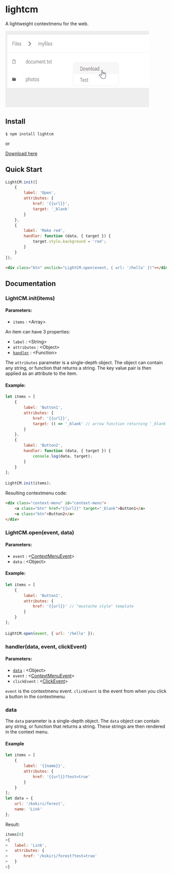 # lightcm
A lightweight contextmenu for the web.

![Screenshot](screenshots/screenshot.png)

## Install

```
$ npm install lightcm
```

or

[Download here](https://github.com/oskarbraten/lightcm/raw/master/dist.zip)

## Quick Start
```javascript
LightCM.init([
    {
        label: 'Open',
        attributes: {
            href: '{{url}}',
            target: '_blank'
        }
    },
    {
        label: 'Make red',
        handler: function (data, { target }) {
            target.style.background = 'red';
        }
    }
]);

```

```html
<div class="btn" onclick="LightCM.open(event, { url: '/hello' })"></div>
```

## Documentation


### LightCM.init(items)
#### Parameters:
 * `items` : \<Array\>

An item can have 3 properties:
 * `label` : \<String\>
 * `attributes` : \<Object\>
 * [`handler`](#handlerdata-event-clickevent) : \<Function\>

The `attributes` parameter is a single-depth object.  The object can contain any string, or function that returns a string. The key value pair is then applied as an attribute to the item.

#### Example:
```javascript
let items = [
    {
        label: 'Button1',
        attributes: {
            href: '{{url}}',
            target: () => '_blank' // arrow function returning '_blank'.
        }
    },
    {
        label: 'Button2',
        handler: function (data, { target }) {
            console.log(data, target);
        }
    }
];

LightCM.init(items);
```
Resulting contextmenu code:
```html
<div class="context-menu" id="context-menu">
    <a class="btn" href="{{url}}" target="_blank">Button1</a>
    <a class="btn">Button2</a>
</div>
```



### LightCM.open(event, data)
#### Parameters:
 * `event` : \<[ContextMenuEvent](https://developer.mozilla.org/en-US/docs/Web/Events/contextmenu)\>
 * `data` : \<Object\>



#### Example:
```javascript
let items = [
    {
        label: 'Button1',
        attributes: {
            href: '{{url}}' // "mustache style" template
        }
    }
];

LightCM.open(event, { url: '/hello' });
```


### handler(data, event, clickEvent)
#### Parameters:
 * [`data`](#data) : \<Object\>
 * `event` : \<[ContextMenuEvent](https://developer.mozilla.org/en-US/docs/Web/Events/contextmenu)\>
 * `clickEvent` : \<[ClickEvent](https://developer.mozilla.org/en/docs/Web/Events/click)\>

`event` is the contextmenu event.
`clickEvent` is the event from when you click a button in the contextmenu.


### data
The `data` parameter is a single-depth object. The `data` object can contain any string, or function that returns a string. These strings are then rendered in the context menu.

#### Example
```js
let items = [
    {
        label: '{{name}}',
        attributes: {
            href: '{{url}}?test=true'
        }
    }
];
let data = {
    url: '/kokiri/forest',
    name: 'Link'
};
```
Result:
```js
items[0]
>{
>   label: 'Link',
>   attributes: {
>       href: '/kokiri/forest?test=true'
>   }
>}
```
